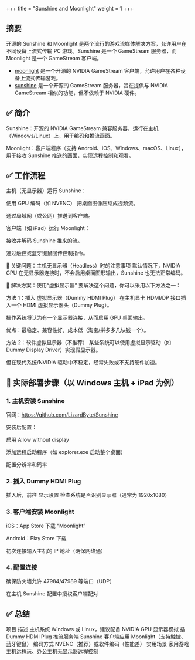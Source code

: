 +++
title = "Sunshine and Moonlight"
weight = 1
+++

## 摘要

开源的 Sunshine 和 Moonlight 是两个流行的游戏流媒体解决方案，允许用户在不同设备上流式传输 PC 游戏。Sunshine 是一个 GameStream 服务器，而 Moonlight 是一个 GameStream 客户端。

- [moonlight](https://github.com/moonlight-stream/moonlight-qt) 是一个开源的 NVIDIA GameStream 客户端，允许用户在各种设备上流式传输游戏。
- [sunshine](https://github.com/LizardByte/Sunshine) 是一个开源的 GameStream 服务器，旨在提供与 NVIDIA GameStream 相似的功能，但不依赖于 NVIDIA 硬件。

## ✅ 简介

Sunshine：开源的 NVIDIA GameStream 兼容服务器，运行在主机（Windows/Linux）上，用于编码和推流画面。

Moonlight：客户端程序（支持 Android、iOS、Windows、macOS、Linux），用于接收 Sunshine 推送的画面，实现远程控制和观看。

## ✅ 工作流程

主机（无显示器）运行 Sunshine：

使用 GPU 编码（如 NVENC） 把桌面图像压缩成视频流。

通过局域网（或公网）推送到客户端。

客户端（如 iPad）运行 Moonlight：

接收并解码 Sunshine 推来的流。

通过触控或蓝牙键鼠回传控制指令。

🎯 关键问题：主机无显示器（Headless）时的注意事项
默认情况下，NVIDIA GPU 在无显示器连接时，不会启用桌面图形输出，Sunshine 也无法正常编码。

🧩 解决方案：使用“虚拟显示器”
要解决这个问题，你可以采用以下方法之一：

方法 1：插入 虚拟显示器（Dummy HDMI Plug）
在主机显卡 HDMI/DP 接口插入一个 HDMI 虚拟显示器头（Dummy Plug）。

操作系统将认为有一个显示器连接，从而启用 GPU 桌面输出。

优点：最稳定、兼容性好，成本低（淘宝/拼多多几块钱一个）。

方法 2：软件虚拟显示器（不推荐）
某些系统可以使用虚拟显示驱动（如 Dummy Display Driver）实现假显示器。

但在现代系统/NVIDIA 驱动中不稳定，经常失败或不支持硬件加速。

## 🚀 实际部署步骤（以 Windows 主机 + iPad 为例）

### 1. 主机安装 Sunshine

官网：<https://github.com/LizardByte/Sunshine>

安装后配置：

启用 Allow without display

添加远程启动程序（如 explorer.exe 启动整个桌面）

配置分辨率和码率

### 2. 插入 Dummy HDMI Plug

插入后，前往 显示设置 检查系统是否识别显示器（通常为 1920x1080）

### 3. 客户端安装 Moonlight

iOS：App Store 下载 “Moonlight”

Android：Play Store 下载

初次连接输入主机的 IP 地址（确保网络通）

### 4. 配置连接

确保防火墙允许 47984/47989 等端口（UDP）

在主机 Sunshine 配置中授权客户端配对

## ✅ 总结

项目 描述
主机系统 Windows 或 Linux，建议配备 NVIDIA GPU
显示器模拟 插 Dummy HDMI Plug
推流服务端 Sunshine
客户端应用 Moonlight（支持触控、蓝牙键鼠）
编码方式 NVENC（推荐）或软件编码（性能差）
实用场景 家用游戏主机远程玩、办公主机无显示器远程控制
